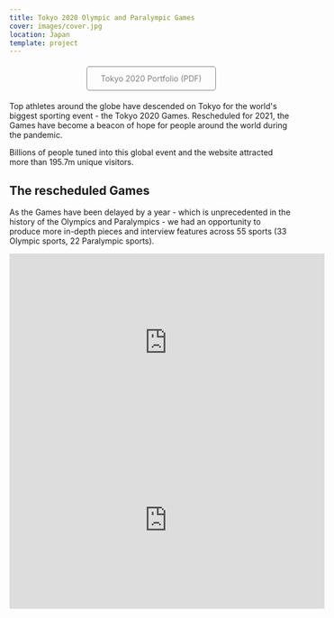```yaml
---
title: Tokyo 2020 Olympic and Paralympic Games
cover: images/cover.jpg
location: Japan
template: project
---
```


<style>
.btn {
    color: #808080 !important;
    text-decoration: none !important;
    border: 1px solid #808080;
    padding: 12px 24px;
    border-radius: 5px;
    display: inline-block;
    margin: 5px;
}
.btn:hover {
    background-color: #DDD;
}
</style>
<p style="text-align: center">
  <a class="btn" href="https://app.box.com/s/onp7s3b9qffx9e21kz0bgym909dje7ci" target="_blank">Tokyo 2020 Portfolio (PDF)</a>
</p>

Top athletes around the globe have descended on Tokyo for the world's biggest sporting event - the Tokyo 2020 Games. Rescheduled for 2021, the Games have become a beacon of hope for people around the world during the pandemic.

Billions of people tuned into this global event and the website attracted more than 195.7m unique visitors.

## The rescheduled Games

As the Games have been delayed by a year - which is unprecedented in the history of the Olympics and Paralympics - we had an opportunity to produce more in-depth pieces and interview features across 55 sports (33 Olympic sports, 22 Paralympic sports).

<iframe width="560" height="315" src="https://www.youtube.com/embed/kR9JPSU-g8E" frameborder="0" allow="accelerometer; autoplay; encrypted-media; gyroscope; picture-in-picture" allowfullscreen></iframe>

<iframe width="560" height="315" src="https://www.youtube.com/embed/j-NtHvn6aRw" frameborder="0" allow="accelerometer; autoplay; encrypted-media; gyroscope; picture-in-picture" allowfullscreen></iframe>